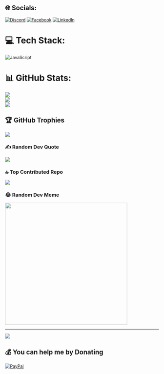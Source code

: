 
## 🌐 Socials:
[![Discord](https://img.shields.io/badge/Discord-%237289DA.svg?logo=discord&logoColor=white)](https://discord.gg/https://discordid.netlify.app/?id=567953189450678273) [![Facebook](https://img.shields.io/badge/Facebook-%231877F2.svg?logo=Facebook&logoColor=white)](https://facebook.com/https://www.facebook.com/abduldb.deborja/) [![LinkedIn](https://img.shields.io/badge/LinkedIn-%230077B5.svg?logo=linkedin&logoColor=white)](https://linkedin.com/in/https://www.linkedin.com/in/abdul-de-borja-28aabb293/) 

# 💻 Tech Stack:
![JavaScript](https://img.shields.io/badge/javascript-%23323330.svg?style=for-the-badge&logo=javascript&logoColor=%23F7DF1E)
# 📊 GitHub Stats:
![](https://github-readme-stats.vercel.app/api?username=AbdulDeBorja09&theme=dark&hide_border=false&include_all_commits=true&count_private=true)<br/>
![](https://github-readme-streak-stats.herokuapp.com/?user=AbdulDeBorja09&theme=dark&hide_border=false)<br/>
![](https://github-readme-stats.vercel.app/api/top-langs/?username=AbdulDeBorja09&theme=dark&hide_border=false&include_all_commits=true&count_private=true&layout=compact)

## 🏆 GitHub Trophies
![](https://github-profile-trophy.vercel.app/?username=AbdulDeBorja09&theme=tokyonight&no-frame=false&no-bg=false&margin-w=4)

### ✍️ Random Dev Quote
![](https://quotes-github-readme.vercel.app/api?type=horizontal&theme=dark)

### 🔝 Top Contributed Repo
![](https://github-contributor-stats.vercel.app/api?username=AbdulDeBorja09&limit=5&theme=tokyonight&combine_all_yearly_contributions=true)

### 😂 Random Dev Meme
<img src='https://memer-new.vercel.app/' style="height: 400px;"/>

---
[![](https://visitcount.itsvg.in/api?id=AbdulDeBorja09&icon=9&color=1)](https://visitcount.itsvg.in)

  ## 💰 You can help me by Donating
  [![PayPal](https://img.shields.io/badge/PayPal-00457C?style=for-the-badge&logo=paypal&logoColor=white)](https://paypal.me/AbdulAzizDeBorja) 

  
<!-- Proudly created with GPRM ( https://gprm.itsvg.in ) -->